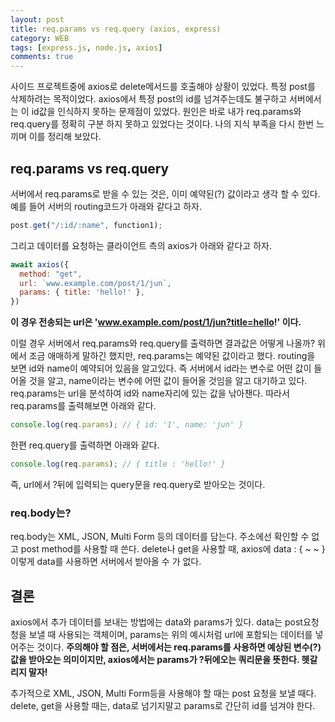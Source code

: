 ```yaml
---
layout: post
title: req.params vs req.query (axios, express)
category: WEB
tags: [express.js, node.js, axios]
comments: true
---
```


사이드 프로젝트중에 axios로 delete메서드를 호출해야 상황이 있었다. 특정 post를 삭제하려는 목적이었다. axios에서 특정 post의 id를 넘겨주는데도 불구하고 서버에서는 이 id값을 인식하지 못하는 문제점이 있었다. 원인은 바로 내가 req.params와 req.query를 정확히 구분 하지 못하고 있었다는 것이다. 나의 지식 부족을 다시 한번 느끼며 이를 정리해 보았다.

## req.params vs req.query
서버에서 req.params로 받을 수 있는 것은, 이미 예약된(?) 값이라고 생각 할 수 있다. 예를 들어 서버의 routing코드가 아래와 같다고 하자.
```javascript
post.get("/:id/:name", function1);
```
그리고 데이터를 요청하는 클라이언트 측의 axios가 아래와 같다고 하자.
```javascript
await axios({
  method: "get",
  url: `www.example.com/post/1/jun`,
  params: { title: 'hello!' },
})
```
**이 경우 전송되는 url은 'www.example.com/post/1/jun?title=hello!' 이다.**

이럴 경우 서버에서 req.params와 req.query를 출력하면 결과값은 어떻게 나올까? 위에서 조금 애매하게 말하긴 했지만, req.params는 예약된 값이라고 했다. routing을 보면 id와 name이 예약되어 있음을 알고있다. 즉 서버에서 id라는 변수로 어떤 값이 들어올 것을 알고, name이라는 변수에 어떤 값이 들어올 것임을 알고 대기하고 있다. req.params는 url을 분석하여 id와 name자리에 있는 값을 낚아챈다. 따라서 req.params를 출력해보면 아래와 같다.
```javascript
console.log(req.params); // { id: '1', name: 'jun' }
```

한편 req.query를 출력하면 아래와 같다.
```javascript
console.log(req.params); // { title : 'hello!' }
```

즉, url에서 ?뒤에 입력되는 query문을 req.query로 받아오는 것이다.


### req.body는?
req.body는 XML, JSON, Multi Form 등의 데이터를 담는다. 주소에선 확인할 수 없고 post method를 사용할 때 쓴다. delete나 get을 사용할 때, axios에 data : { ~ ~ } 이렇게 data를 사용하면 서버에서 받아올 수 가 없다.

## 결론
axios에서 추가 데이터를 보내는 방법에는 data와 params가 있다. data는 post요청청을 보낼 때 사용되는 객체이며, params는 위의 예시처럼 url에 포함되는 데이터를 넣어주는 것이다. **주의해야 할 점은, 서버에서는 req.params를 사용하면 예상된 변수(?)값을 받아오는 의미이지만, axios에서는 params가 ?뒤에오는 쿼리문을 뜻한다. 헷갈리지 말자!**

추가적으로 XML, JSON, Multi Form등을 사용해야 할 때는 post 요청을 보낼 때다. delete, get을 사용할 때는, data로 넘기지말고 params로 간단히 id를 넘겨야 한다.